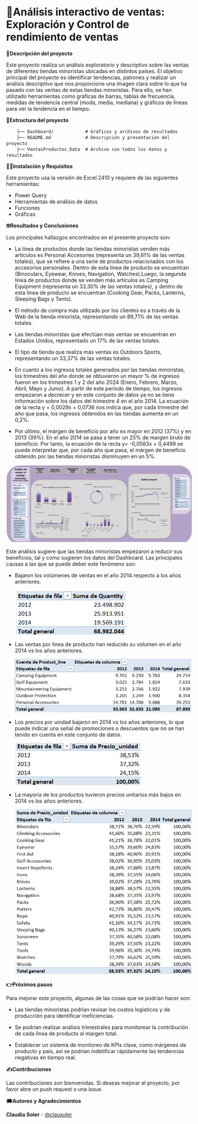 # 🔎Análisis interactivo de ventas: Exploración y Control de rendimiento de ventas
 
**📃Descripción del proyecto**

Este proyecto realiza un análisis exploratorio y descriptivo sobre las ventas de diferentes tiendas minoristas ubicadas en distintos países. El objetivo principal del proyecto es identificar tendencias, patrones y realizar un análisis descriptivo que nos proporcione una imagen clara sobre lo que ha pasado con las ventas de estas tiendas minoristas. Para ello, se han utilizado herramientas como gráficas de barras, tablas de frecuencia, medidas de tendencia central (moda, media, mediana) y gráficos de líneas para ver la tendencia en el tiempo.
 
**🗼Estructura del proyecto**
 

        ├── Dashboard/            # Gráficos y archivos de resultados
        ├── README.md             # Descripción y presentación del proyecto
        ├── VentasProductos_Data  # Archivo con todos los datos y resultados

**👩‍💻Instalación y Requisitos**
 
Este proyecto usa la versión de Excel 2410 y requiere de las siguientes herramientas:
 
- Power Query
- Herramientas de análisis de datos
- Funciones
- Gráficas
 
**🤓Resultados y Conclusiones**

Los principales hallazgos encontrados en el presente proyecto son:

- La línea de productos donde las tiendas minoristas venden más artículos es Personal Accesories (representa un 39,61% de las ventas totales), que se refiere a una serie de productos relacionados con los accesorios personales. Dentro de esta línea de producto se encuentran (Binoculars, Eyewear, Knives, Navigation, Watches).Luego, la segunda línea de productos donde se venden más artículos es Camping Equipment (representa un 33,30% de las ventas totales), y dentro de esta línea de producto se encuentran (Cooking Gear, Packs, Lanterns, Sleeping Bags y Tents).

- El método de compra más utilizado por los clientes es a través de la Web de la tienda minorista, representando un 89,71% de las ventas totales.

- Las tiendas minoristas que efectúan más ventas se encuentran en Estados Unidos, representado un 17% de las ventas totales. 

- El tipo de tienda que realiza más ventas es Outdoors Sports, representando un 33,37% de las ventas totales. 

- En cuanto a los ingresos totales generados por las tiendas minoristas, los trimestres del año donde se obtuvieron un mayor % de ingresos fueron en los trimestres 1 y 2 del año 2024 (Enero, Febrero, Marzo, Abril, Mayo y Junio). A partir de este periodo de tiempo, los ingresos empezaron a decrecer y en este conjunto de datos ya no se tiene información sobre los datos del trimestre 4 en el año 2014. La ecuación de la recta y = 0,0029x + 0,0736 nos indica que, por cada trimestre del año que pasa, los ingresos obtenidos en las tiendas aumenta en un 0,2%. 

- Por último, el márgen de beneficio por año es mayor en 2012 (37%) y en 2013 (39%). En el año 2014 se pasa a tener un 25% de margen bruto de beneficio. Por tanto, la ecuación de la recta y= -0,0583x + 0,4499 se puede interpretar que, por cada año que pasa, el márgen de beneficio obtenido por las tiendas minoristas disminuyen en un 5%. 
 
![alt text](image.png)
 

Este análisis sugiere que las tiendas minoristas empezaron a reducir sus beneficios, tal y como sugieren los datos del Dashboard. Las principales causas a las que se puede deber este fenómeno son:
 
- Bajaron los volúmenes de ventas en el año 2014 respecto a los años anteriores.
 
  ![alt text](image-2.png)

- Las ventas por línea de producto han reducido su volumen en el año 2014 vs los años anteriores.
 
  ![alt text](image-3.png)  

- Los precios por unidad bajaron en 2014 vs los años anteriores, lo que puede indicar una señal de promociones o descuentos que no se han tenido en cuenta en este conjunto de datos.
 
  ![alt text](image-5.png)

- La mayoría de los productos tuvieron precios unitarios más bajos en 2014 vs los años anteriores.
 
  ![alt text](image-6.png)

 
**👉Próximos pasos**
 
Para mejorar este proyecto, algunas de las cosas que se podrían hacer son:
 
- Las tiendas minoristas podrían revisar los costos logísticos y de producción para identificar ineficiencias.

- Se podrían realizar análisis trimestrales para monitorear la contribución de cada línea de producto al margen total.

- Establecer un sistema de monitoreo de KPIs clave, como márgenes de producto y país, así se podrían indetificar rápidamente las tendencias negativas en tiempo real. 

**✍️Contribuciones**
 
Las contribuciones son bienvenidas. Si deseas mejorar el proyecto, por favor abre un push request o una issue.
 
**🗯️Autores y Agradecimientos**
 
**Claudia Soler** - [@clausoler](https://github.com/clausoler/Proyecto1-DashboardExcel)
 
